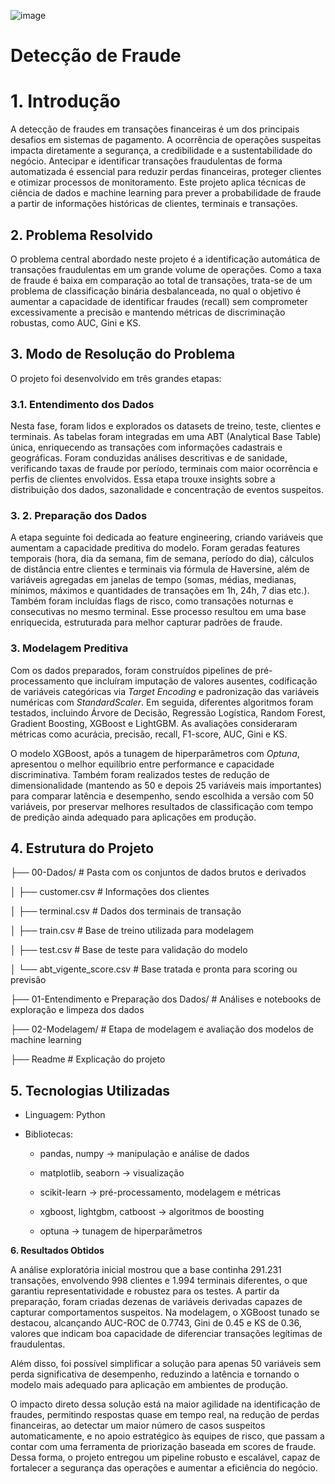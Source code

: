![image](https://github.com/user-attachments/assets/871c602e-d0fe-4573-a87b-fddab66e65e4)

# **Detecção de Fraude**

# **1\. Introdução**

A detecção de fraudes em transações financeiras é um dos principais desafios em sistemas de pagamento. A ocorrência de operações suspeitas impacta diretamente a segurança, a credibilidade e a sustentabilidade do negócio. Antecipar e identificar transações fraudulentas de forma automatizada é essencial para reduzir perdas financeiras, proteger clientes e otimizar processos de monitoramento. Este projeto aplica técnicas de ciência de dados e machine learning para prever a probabilidade de fraude a partir de informações históricas de clientes, terminais e transações.

## **2\. Problema Resolvido**

O problema central abordado neste projeto é a identificação automática de transações fraudulentas em um grande volume de operações. Como a taxa de fraude é baixa em comparação ao total de transações, trata-se de um problema de classificação binária desbalanceada, no qual o objetivo é aumentar a capacidade de identificar fraudes (recall) sem comprometer excessivamente a precisão e mantendo métricas de discriminação robustas, como AUC, Gini e KS.

## **3\. Modo de Resolução do Problema**

O projeto foi desenvolvido em três grandes etapas:

### **3.1. Entendimento dos Dados**

Nesta fase, foram lidos e explorados os datasets de treino, teste, clientes e terminais. As tabelas foram integradas em uma ABT (Analytical Base Table) única, enriquecendo as transações com informações cadastrais e geográficas. Foram conduzidas análises descritivas e de sanidade, verificando taxas de fraude por período, terminais com maior ocorrência e perfis de clientes envolvidos. Essa etapa trouxe insights sobre a distribuição dos dados, sazonalidade e concentração de eventos suspeitos.

### **3\. 2\. Preparação dos Dados**

A etapa seguinte foi dedicada ao feature engineering, criando variáveis que aumentam a capacidade preditiva do modelo. Foram geradas features temporais (hora, dia da semana, fim de semana, período do dia), cálculos de distância entre clientes e terminais via fórmula de Haversine, além de variáveis agregadas em janelas de tempo (somas, médias, medianas, mínimos, máximos e quantidades de transações em 1h, 24h, 7 dias etc.). Também foram incluídas flags de risco, como transações noturnas e consecutivas no mesmo terminal. Esse processo resultou em uma base enriquecida, estruturada para melhor capturar padrões de fraude.

### **3\. Modelagem Preditiva**

Com os dados preparados, foram construídos pipelines de pré-processamento que incluíram imputação de valores ausentes, codificação de variáveis categóricas via *Target Encoding* e padronização das variáveis numéricas com *StandardScaler*. Em seguida, diferentes algoritmos foram testados, incluindo Árvore de Decisão, Regressão Logística, Random Forest, Gradient Boosting, XGBoost e LightGBM. As avaliações consideraram métricas como acurácia, precisão, recall, F1-score, AUC, Gini e KS.

O modelo XGBoost, após a tunagem de hiperparâmetros com *Optuna*, apresentou o melhor equilíbrio entre performance e capacidade discriminativa. Também foram realizados testes de redução de dimensionalidade (mantendo as 50 e depois 25 variáveis mais importantes) para comparar latência e desempenho, sendo escolhida a versão com 50 variáveis, por preservar melhores resultados de classificação com tempo de predição ainda adequado para aplicações em produção.

## **4\. Estrutura do Projeto**

├── 00-Dados/                            \# Pasta com os conjuntos de dados brutos e derivados

│   ├── customer.csv                     \# Informações dos clientes

│   ├── terminal.csv                     \# Dados dos terminais de transação

│   ├── train.csv                        \# Base de treino utilizada para modelagem

│   ├── test.csv                         \# Base de teste para validação do modelo

│   └── abt\_vigente\_score.csv            \# Base tratada e pronta para scoring ou previsão

├── 01-Entendimento e Preparação dos Dados/   \# Análises e notebooks de exploração e limpeza dos dados

├── 02-Modelagem/                        \# Etapa de modelagem e avaliação dos modelos de machine learning

├── Readme                               \# Explicação do projeto

## **5\. Tecnologias Utilizadas**

* Linguagem: Python

* Bibliotecas:

  * pandas, numpy → manipulação e análise de dados

  * matplotlib, seaborn → visualização

  * scikit-learn → pré-processamento, modelagem e métricas

  * xgboost, lightgbm, catboost → algoritmos de boosting

  * optuna → tunagem de hiperparâmetros

**6\. Resultados Obtidos**

A análise exploratória inicial mostrou que a base continha 291.231 transações, envolvendo 998 clientes e 1.994 terminais diferentes, o que garantiu representatividade e robustez para os testes. A partir da preparação, foram criadas dezenas de variáveis derivadas capazes de capturar comportamentos suspeitos. Na modelagem, o XGBoost tunado se destacou, alcançando AUC-ROC de 0.7743, Gini de 0.45 e KS de 0.36, valores que indicam boa capacidade de diferenciar transações legítimas de fraudulentas. 

Além disso, foi possível simplificar a solução para apenas 50 variáveis sem perda significativa de desempenho, reduzindo a latência e tornando o modelo mais adequado para aplicação em ambientes de produção. 

O impacto direto dessa solução está na maior agilidade na identificação de fraudes, permitindo respostas quase em tempo real, na redução de perdas financeiras, ao detectar um maior número de casos suspeitos automaticamente, e no apoio estratégico às equipes de risco, que passam a contar com uma ferramenta de priorização baseada em scores de fraude. Dessa forma, o projeto entregou um pipeline robusto e escalável, capaz de fortalecer a segurança das operações e aumentar a eficiência do negócio.

